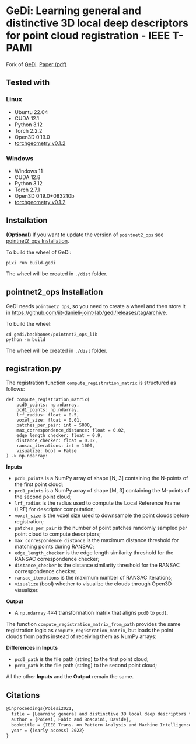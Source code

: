 # GeDi: Learning general and distinctive 3D local deep descriptors for point cloud registration - IEEE T-PAMI

Fork of [GeDi](https://github.com/fabiopoiesi/gedi). [Paper (pdf)](https://arxiv.org/pdf/2105.10382.pdf)

## Tested with

### Linux 
- Ubuntu 22.04
- CUDA 12.1
- Python 3.12
- Torch 2.2.2
- Open3D 0.19.0
- [torchgeometry v0.1.2](https://kornia.readthedocs.io/en/v0.1.2/)

### Windows

- Windows 11
- CUDA 12.8
- Python 3.12
- Torch 2.7.1
- Open3D 0.19.0+083210b
- [torchgeometry v0.1.2](https://kornia.readthedocs.io/en/v0.1.2/)

## Installation

**(Optional)** If you want to update the version of `pointnet2_ops` see [pointnet2_ops Installation](#pointnet2_ops-installation).

To build the wheel of GeDi:

```
pixi run build-gedi
```

The wheel will be created in `./dist` folder.

## pointnet2_ops Installation

GeDi needs `pointnet2_ops`, so you need to create a wheel and then store it in https://github.com/iit-danieli-joint-lab/gedi/releases/tag/archive.

To build the wheel:

```
cd gedi/backbones/pointnet2_ops_lib
python -m build
```

The wheel will be created in `./dist` folder.

## registration.py

The registration function `compute_registration_matrix` is structured as follows:

```
def compute_registration_matrix(
    pcd0_points: np.ndarray,
    pcd1_points: np.ndarray,
    lrf_radius: float = 0.5,
    voxel_size: float = 0.01,
    patches_per_pair: int = 5000,
    max_correspondence_distance: float = 0.02,
    edge_length_checker: float = 0.9,
    distance_checker: float = 0.02,
    ransac_iterations: int = 1000,
    visualize: bool = False
) -> np.ndarray:
```

**Inputs**

- `pcd0_points` is a NumPy array of shape [N, 3] containing the N-points of the first point cloud;
- `pcd1_points` is a NumPy array of shape [M, 3] containing the M-points of the second point cloud;
- `lrf_radius` is the radius used to compute the Local Reference Frame (LRF) for descriptor computation;
- `voxel_size` is the voxel size used to downsample the point clouds before registration;
- `patches_per_pair` is the number of point patches randomly sampled per point cloud to compute descriptors;
- `max_correspondence_distance` is the maximum distance threshold for matching points during RANSAC;
- `edge_length_checker` is the edge length similarity threshold for the RANSAC correspondence checker;
- `distance_checker` is the distance similarity threshold for the RANSAC correspondence checker;
- `ransac_iterations` is the maximum number of RANSAC iterations;
- `visualize` (bool) whether to visualize the clouds through Open3D visualizer.

**Output**

- A `np.ndarray` 4×4 transformation matrix that aligns `pcd0` to `pcd1`.


The function `compute_registration_matrix_from_path` provides the same registration logic as `compute_registration_matrix`, but loads the point clouds from paths instead of receiving them as NumPy arrays:

**Differences in Inputs**

- `pcd0_path` is the file path (string) to the first point cloud;
- `pcd1_path` is the file path (string) to the second point cloud;

All the other **Inputs** and the **Output** remain the same.

## Citations

```latex
@inproceedings{Poiesi2021,
  title = {Learning general and distinctive 3D local deep descriptors for point cloud registration},
  author = {Poiesi, Fabio and Boscaini, Davide},
  booktitle = {IEEE Trans. on Pattern Analysis and Machine Intelligence},
  year = {(early access) 2022}
}
```
